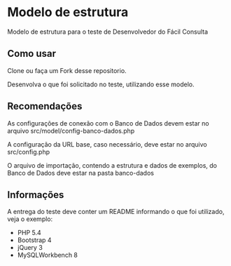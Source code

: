 # Modelo de estrutura
Modelo de estrutura para o teste de Desenvolvedor do Fácil Consulta

## Como usar
Clone ou faça um Fork desse repositorio.

Desenvolva o que foi solicitado no teste, utilizando esse modelo.

## Recomendações
As configurações de conexão com o Banco de Dados devem estar no arquivo src/model/config-banco-dados.php

A configuração da URL base, caso necessário, deve estar no arquivo src/config.php

O arquivo de importação, contendo a estrutura e dados de exemplos, do Banco de Dados deve estar na pasta banco-dados

## Informações
A entrega do teste deve conter um README informando o que foi utilizado, veja o exemplo:

* PHP 5.4
* Bootstrap 4
* jQuery 3
* MySQLWorkbench 8
